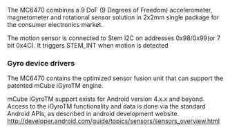 
The MC6470 combines a 9 DoF (9 Degrees of Freedom) accelerometer, magnetometer and rotational sensor solution in 2x2mm single package for the consumer electronics market.

The motion sensor is connected to Stem I2C on addresses 0x98/0x99(or 7 bit 0x4C).
It triggers STEM_INT when motion is detected

### Gyro device drivers

The MC6470 contains the optimized sensor fusion unit that can support the patented mCube iGyroTM engine. 

mCube iGyroTM support exists for Android version 4.x.x and beyond. Access to the iGyroTM functionality and data is done via the standard Android APIs, as described in android development website.
http://developer.android.com/guide/topics/sensors/sensors_overview.html

